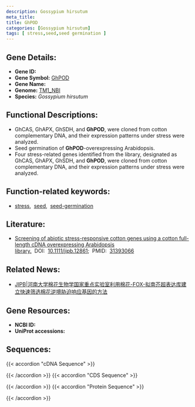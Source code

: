 ```yaml
---
description: Gossypium hirsutum
meta_title:
title: GhPOD
categories: [Gossypium hirsutum]
tags: [ stress,seed,seed germination ]
---
```


## Gene Details:
- **Gene ID:**	[]()
- **Gene Symbol:** <u>GhPOD</u>
- **Gene Name:** 
- **Genome:** [TM1_NBI](https://yanglab.hzau.edu.cn/CottonMD/download.1)
- **Species:** *Gossypium hirsutum*

## Functional Descriptions:
   - GhCAS, GhAPX, GhSDH, and **GhPOD**, were cloned from cotton complementary DNA, and their expression patterns under stress were analyzed.
   - Seed germination of **GhPOD**-overexpressing Arabidopsis.
   - Four stress-related genes identified from the library, designated as GhCAS, GhAPX, GhSDH, and **GhPOD**, were cloned from cotton complementary DNA, and their expression patterns under stress were analyzed.

## Function-related keywords:
   - [stress](/tags/stress/),&nbsp;&nbsp;[seed](/tags/seed/),&nbsp;&nbsp;[seed-germination](/tags/seed-germination/)

## Literature:
   - [Screening of abiotic stress-responsive cotton genes using a cotton full-length cDNA overexpressing Arabidopsis library.]( https://onlinelibrary.wiley.com/doi/10.1111/jipb.12861)&nbsp;&nbsp;DOI:&nbsp;&nbsp;[10.1111/jipb.12861](https://onlinelibrary.wiley.com/doi/10.1111/jipb.12861);&nbsp;&nbsp;PMID:&nbsp;&nbsp;[31393066](https://pubmed.ncbi.nlm.nih.gov/31393066/)

## Related News:
   - [JIPB|河南大学棉花生物学国家重点实验室利用棉花-FOX-拟南芥超表达库建立快速筛选棉花逆境胁迫响应基因的方法](https://mp.weixin.qq.com/s?__biz=Mzg3MDEwNDEyMg==&mid=2247485512&idx=3&sn=89845460d0ae8aba90e7f480db021fc6&chksm=ce93a51df9e42c0b940bb4e1016dfd92807c187949c6490e4ab78ccf2c628c043992041f5e39&scene=27#wechat_redirect)

## Gene Resources:
- **NCBI ID:**  [](https://www.ncbi.nlm.nih.gov/gene/?term=)
- **UniProt accessions:** [](https://www.uniprot.org/uniprotkb//entry)



## Sequences:
{{< accordion "cDNA Sequence" >}}

{{< /accordion >}}
{{< accordion "CDS Sequence" >}}

{{< /accordion >}}
{{< accordion "Protein Sequence" >}}

{{< /accordion >}}

